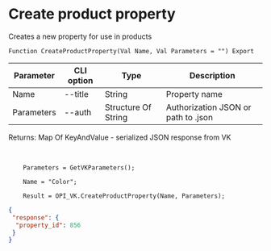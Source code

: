 ﻿---
sidebar_position: 2
---

# Create product property
 Creates a new property for use in products



`Function CreateProductProperty(Val Name, Val Parameters = "") Export`

  | Parameter | CLI option | Type | Description |
  |-|-|-|-|
  | Name | --title | String | Property name |
  | Parameters | --auth | Structure Of String | Authorization JSON or path to .json |

  
  Returns:  Map Of KeyAndValue - serialized JSON response from VK

<br/>




```bsl title="Code example"
    Parameters = GetVKParameters();

    Name = "Color";

    Result = OPI_VK.CreateProductProperty(Name, Parameters);
```
 



```json title="Result"
{
 "response": {
  "property_id": 856
 }
}
```
